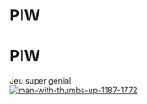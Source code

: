 # PIW
# PIW
Jeu super génial
<br>
<a href="https://imgbb.com/"><img src="https://i.ibb.co/LpT3M55/man-with-thumbs-up-1187-1772.webp" alt="man-with-thumbs-up-1187-1772" border="0"></a>
